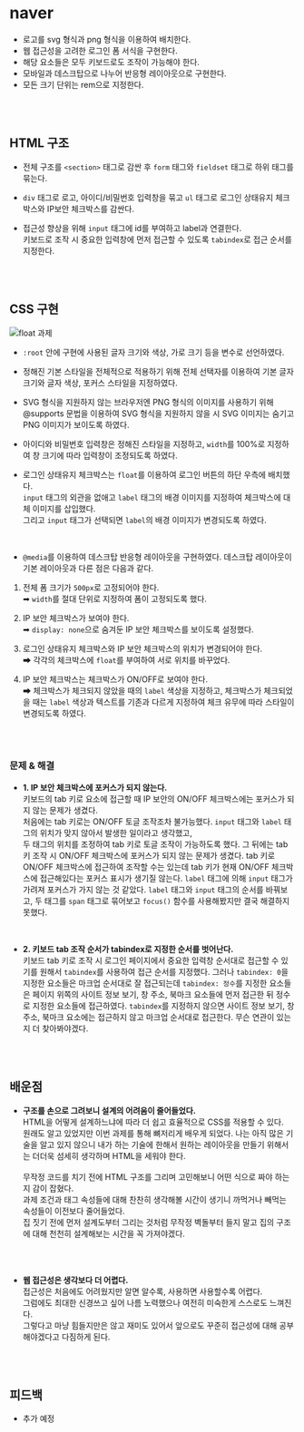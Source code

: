 # naver
- 로고를 svg 형식과 png 형식을 이용하여 배치한다. <br/>
- 웹 접근성을 고려한 로그인 폼 서식을 구현한다. <br/>
- 해당 요소들은 모두 키보드로도 조작이 가능해야 한다. <br/>
- 모바일과 데스크탑으로 나누어 반응형 레이아웃으로 구현한다. <br/>
- 모든 크기 단위는 rem으로 지정한다.

<br/> 
<br/>

## HTML 구조
- 전체 구조를 ```<section>``` 태그로 감싼 후 ```form``` 태그와 ```fieldset``` 태그로 하위 태그를 묶는다.  <br/>

- ```div``` 태그로 로고, 아이디/비밀번호 입력창을 묶고 ```ul``` 태그로 로그인 상태유지 체크박스와 IP보안 체크박스를 감싼다.

- 접근성 향상을 위해 ```input``` 태그에 id를 부여하고 label과 연결한다. <br/>
키보드로 조작 시 중요한 입력창에 먼저 접근할 수 있도록 ```tabindex```로 접근 순서를 지정한다.

<br/>
<br/>

## CSS 구현
![float 과제](https://github.com/kwonboryong/homework/blob/main/images/float%20%EA%B3%BC%EC%A0%9C.png?raw=true)
- ```:root``` 안에 구현에 사용된 글자 크기와 색상, 가로 크기 등을 변수로 선언하였다.

- 정해진 기본 스타일을 전체적으로 적용하기 위해 전체 선택자를 이용하여 기본 글자 크기와 글자 색상, 포커스 스타일을 지정하였다.

- SVG 형식을 지원하지 않는 브라우저엔 PNG 형식의 이미지를 사용하기 위해 @supports 문법을 이용하여 SVG 형식을 지원하지 않을 시 SVG 이미지는 숨기고 PNG 이미지가 보이도록 하였다.

- 아이디와 비밀번호 입력창은 정해진 스타일을 지정하고, ```width```를 100%로 지정하여 창 크기에 따라 입력창이 조정되도록 하였다.

- 로그인 상태유지 체크박스는 ```float```를 이용하여 로그인 버튼의 하단 우측에 배치했다. <br/> ```input``` 태그의 외관을 없애고 ```label``` 태그의 배경 이미지를 지정하여 체크박스에 대체 이미지를 삽입했다. <br/> 그리고 ```input``` 태그가 선택되면 ```label```의 배경 이미지가 변경되도록 하였다.

<br/>

- ```@media```를 이용하여 데스크탑 반응형 레이아웃을 구현하였다.
데스크탑 레이아웃이 기본 레이아웃과 다른 점은 다음과 같다. <br/>
1. 전체 폼 크기가 ```500px```로 고정되어야 한다. <br/>
➡ ```width```를 절대 단위로 지정하여 폼이 고정되도록 했다.

3. IP 보안 체크박스가 보여야 한다. <br/>
➡ ```display: none```으로 숨겨둔 IP 보안 체크박스를 보이도록 설정했다.

5. 로그인 상태유지 체크박스와 IP 보안 체크박스의 위치가 변경되어야 한다. <br/>
➡ 각각의 체크박스에 ```float```를 부여하여 서로 위치를 바꾸었다.
6. IP 보안 체크박스는 체크박스가 ON/OFF로 보여야 한다. <br/>
➡ 체크박스가 체크되지 않았을 때의 ```label``` 색상을 지정하고, 체크박스가 체크되었을 때는 ```label``` 색상과 텍스트를 기존과 다르게 지정하여 체크 유무에 따라 스타일이 변경되도록 하였다.

 <br/>
 <br/>

### 문제 & 해결
  - **1. IP 보안 체크박스에 포커스가 되지 않는다.**  <br/>
키보드의 tab 키로 요소에 접근할 때 IP 보안의 ON/OFF 체크박스에는 포커스가 되지 않는 문제가 생겼다. <br/>
처음에는 tab 키로는 ON/OFF 토글 조작조차 불가능했다. 
```input``` 태그와 ```label``` 태그의 위치가 맞지 않아서 발생한 일이라고 생각했고, <br/> 두 태그의 위치를 조정하여 tab 키로 토글 조작이 가능하도록 했다.
그 뒤에는 tab 키 조작 시 ON/OFF 체크박스에 포커스가 되지 않는 문제가 생겼다.
tab 키로 ON/OFF 체크박스에 접근하여 조작할 수는 있는데 tab 키가 현재 ON/OFF 체크박스에 접근해있다는 포커스 표시가 생기질 않는다. ```label``` 태그에 의해 ```input``` 태그가 가려져 포커스가 가지 않는 것 같았다. ```label``` 태그와 ```input``` 태그의 순서를 바꿔보고, 두 태그를 ```span``` 태그로 묶어보고 ```focus()``` 함수를 사용해봤지만 결국 해결하지 못했다.

<br/>

  - **2. 키보드 tab 조작 순서가 tabindex로 지정한 순서를 벗어난다.**  <br/>
키보드 tab 키로 조작 시 로그인 페이지에서 중요한 입력창 순서대로 접근할 수 있기를 원해서 ```tabindex```를 사용하여 접근 순서를 지정했다. 그러나 ```tabindex: 0```을 지정한 요소들은 마크업 순서대로 잘 접근되는데 ```tabindex: 정수```를 지정한 요소들은 페이지 위쪽의 사이트 정보 보기, 창 주소, 북마크 요소들에 먼저 접근한 뒤 정수로 지정한 요소들에 접근하였다. ```tabindex```를 지정하지 않으면 사이트 정보 보기, 창 주소, 북마크 요소에는 접근하지 않고 마크업 순서대로 접근한다. 무슨 연관이 있는지 더 찾아봐야겠다.


<br/>
<br/>

## 배운점
- **구조를 손으로 그려보니 설계의 어려움이 줄어들었다.** <br/>
HTML을 어떻게 설계하느냐에 따라 더 쉽고 효율적으로 CSS를 적용할 수 있다. <br/>
원래도 알고 있었지만 이번 과제를 통해 뼈저리게 배우게 되었다. 나는 아직 많은 기술을 알고 있지 않으니 내가 하는 기술에 한해서 원하는 레이아웃을 만들기 위해서는 더더욱 섬세히 생각하며 HTML을 세워야 한다. <br/><br/> 무작정 코드를 치기 전에 HTML 구조를 그리며 고민해보니 어떤 식으로 짜야 하는지 감이 잡혔다. <br/>
과제 조건과 태그 속성들에 대해 찬찬히 생각해볼 시간이 생기니 까먹거나 빼먹는 속성들이 이전보다 줄어들었다. <br/> 집 짓기 전에 먼저 설계도부터 그리는 것처럼 무작정 벽돌부터 들지 말고 집의 구조에 대해 천천히 설계해보는 시간을 꼭 가져야겠다.

<br/><br/>

- **웹 접근성은 생각보다 더 어렵다.** <br/>
접근성은 처음에도 어려웠지만 알면 알수록, 사용하면 사용할수록 어렵다. <br/>
그럼에도 최대한 신경쓰고 싶어 나름 노력했으나 여전히 미숙한게 스스로도 느껴진다. <br/> 그렇다고 마냥 힘들지만은 않고 재미도 있어서 앞으로도 꾸준히 접근성에 대해 공부해야겠다고 다짐하게 된다.

<br/>
<br/>

## 피드백
- 추가 예정


<br/>
<br/>
